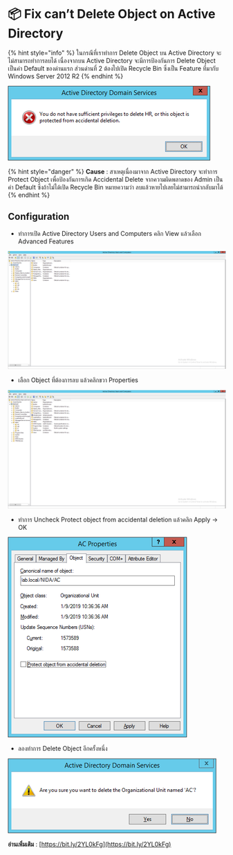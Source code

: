 # 📦 Fix can’t Delete Object on Active Directory

{% hint style="info" %}
ในกรณีที่เราทำการ Delete Object บน Active Directory จะไม่สามารถทำการลบได้ เนื่องจากบน Active Directory จะมีการป้องกันการ Delete Object เป็นค่า Default ของด่านแรก ส่วนด่านที่ 2 ต้องไปเปิด Recycle Bin ซึ่งเป็น Feature ที่มากับ Windows Server 2012 R2
{% endhint %}

![AD-01.png](../../.gitbook/assets/ad-01.png)

{% hint style="danger" %}
**Cause** : สาเหตุเนื่องมาจาก Active Directory จะทำการ Protect Object เพื่อป้องกันการเกิด Accidental Delete จากความผิดพลาดของ Admin เป็นค่า Default ซึ่งถ้าไม่ได้เปิด Recycle Bin หมายความว่า ลบแล้วหายไปเลยไม่สามารถนำกลับมาได้
{% endhint %}

## **Configuration**

* ทำการเปิด Active Directory Users and Computers คลิก View แล้วเลือก Advanced Features

![AD-02.png](../../.gitbook/assets/ad-02.png)

* เลือก Object ที่ต้องการลบ แล้วคลิกขวา Properties

![AD-03.png](../../.gitbook/assets/ad-03.png)

* ทำการ Uncheck Protect object from accidental deletion แล้วคลิก Apply -> OK

![AD-04.png](../../.gitbook/assets/ad-04.png)

* ลองทำการ Delete Object อีกครั้งหนึ่ง

![AD-05.png](../../.gitbook/assets/ad-05.png)

**อ่านเพิ่มเติม** : [https://bit.ly/2YL0kFg](https://bit.ly/2YL0kFg)
